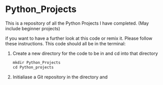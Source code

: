 # Python_Projects
This is a repository of all the Python Projects I have completed. (May include beginner projects) 

if you want to have a further look at this code or remix it. Please follow these instructions. This code should all be in the terminal:
  1. Create a new directory for the code to be in and cd into that directory
       ```python
       mkdir Python_Projects
       cd Python_projects
  2. Initialiase a Git repository in the directory and 
